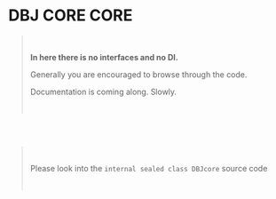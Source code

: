 <h1>DBJ CORE CORE</h1>

>
> &nbsp;
> 
> **In here there is no interfaces and no DI.**
> 
> Generally you are encouraged to browse through the code. 
> 
> Documentation is coming along. Slowly.
> 
> &nbsp;
> 

<h3>&nbsp;</h3>

> &nbsp;
> 
> Please look into the `internal sealed class DBJcore` source code
> 
> &nbsp;
